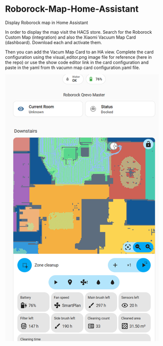 # Roborock-Map-Home-Assistant
Display Roborock map in Home Assistant

In order to display the map visit the HACS store. Search for the Roborock Custom Map (integration) and also the Xiaomi Vacuum Map Card (dashboard). Download each and activate them.

Then you can add the Vacum Map Card to an HA view. Complete the card configuration using the visual_editor.png image file for reference (here in the repo) or use the show code editor link in the card configuration and paste in the yaml from th vacumn map card configuration.yaml file.

![HA screenshot](/images/screenshot.png)



